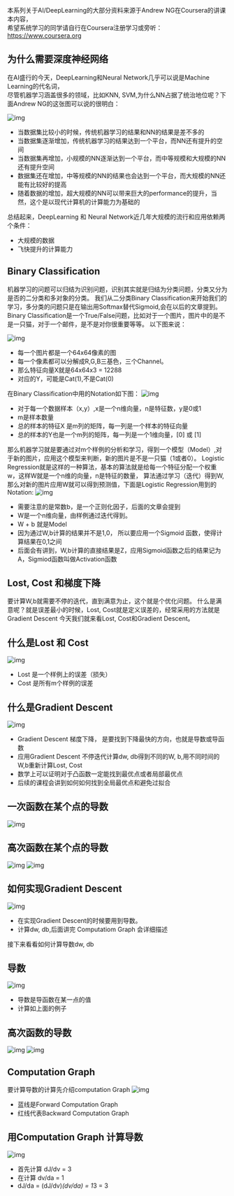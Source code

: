 本系列关于AI/DeepLearning的大部分资料来源于Andrew NG在Coursera的讲课本内容，  
希望系统学习的同学请自行在Coursera注册学习或旁听： https://www.coursera.org  


## 为什么需要深度神经网络

在AI盛行的今天，DeepLearning和Neural Network几乎可以说是Machine Learning的代名词，  
尽管机器学习涵盖很多的领域，比如KNN, SVM,为什么NN占据了统治地位呢？下面Andrew NG的这张图可以说的很明白：  


![img](https://huoqifeng.github.io/img/deeplearning/scale-drive-nn.png)


 - 当数据集比较小的时候，传统机器学习的结果和NN的结果是差不多的
 - 当数据集逐渐增加，传统机器学习的结果达到一个平台，而NN还有提升的空间
 - 当数据集再增加，小规模的NN逐渐达到一个平台，而中等规模和大规模的NN还有提升空间
 - 数据集还在增加，中等规模的NN的结果也会达到一个平台，而大规模的NN还能有比较好的提高
 - 随着数据的增加，超大规模的NN可以带来巨大的performance的提升，当然，这个是以现代计算机的计算能力为基础的

总结起来，DeepLearning 和 Neural Network近几年大规模的流行和应用依赖两个条件：
 - 大规模的数据
 - 飞快提升的计算能力 


 ## Binary Classification
 机器学习的问题可以归结为识别问题，识别其实就是归结为分类问题，分类又分为是否的二分类和多对象的分类。
我们从二分类Binary Classification来开始我们的学习，多分类的问题只是在输出用Softmax替代Sigmoid,会在以后的文章提到。
Binary Classification是一个True/False问题，比如对于一个图片，图片中的是不是一只猫，对于一个邮件，是不是对你很重要等等。
以下图来说：

![img](https://huoqifeng.github.io/img/deeplearning/binary-classification.png)


 - 每一个图片都是一个64x64像素的图
 - 每一个像素都可以分解成R,G,B三基色，三个Channel。
 - 那么特征向量X就是64x64x3 = 12288
 - 对应的Y，可能是Cat(1),不是Cat(0)
 
在Binary Classification中用的Notation如下图：
![img](https://huoqifeng.github.io/img/deeplearning/notation-binary-classification.png) 
 - 对于每一个数据样本（x,y）,x是一个n维向量，n是特征数，y是0或1
 - m是样本数量
 - 总的样本的特征X 是m列的矩阵，每一列是一个样本的特征向量
 - 总的样本的Y也是一个m列的矩阵，每一列是一个1维向量，[0] 或 [1]
 

那么机器学习就是要通过对m个样例的分析和学习，得到一个模型（Model）,对于新的图片，应用这个模型来判断，新的图片是不是一只猫（1或者0）。
Logistic Regression就是这样的一种算法，基本的算法就是给每一个特征分配一个权重w，这样W就是一个n维的向量，n是特征的数量，
算法通过学习（迭代）得到W,那么对新的图片应用W就可以得到预测值，下面是Logistic Regression用到的Notation:
![img](https://huoqifeng.github.io/img/deeplearning/notation-logistic-regression.png)  
 - 需要注意的是常数b，是一个正则化因子，后面的文章会提到
 - W是一个n维向量，由样例通过迭代得到。
 - W + b 就是Model
 - 因为通过W,b计算的结果并不是1,0， 所以要应用一个Sigmoid 函数，使得计算结果在0,1之间
 - 后面会有讲到，W,b计算的直接结果是Z，应用Sigmoid函数之后的结果记为A，Sigmiod函数叫做Activation函数

## Lost, Cost 和梯度下降

 要计算W,b就需要不停的迭代，直到满意为止，这个就是个优化问题。
什么是满意呢？就是误差最小的时候，Lost, Cost就是定义误差的，经常采用的方法就是Gradient Descent
今天我们就来看Lost, Cost和Gradient Descent。

## 什么是Lost 和 Cost
![img](https://huoqifeng.github.io/img/deeplearning/lost-cost.png)
 - Lost 是一个样例上的误差（损失）
 - Cost 是所有m个样例的误差

## 什么是Gradient Descent
![img](https://huoqifeng.github.io/img/deeplearning/gradient-descent.png)
 - Gradient Descent 梯度下降， 是要找到下降最快的方向，也就是导数或导函数
 - 应用Gradient Descent 不停迭代计算dw, db得到不同的W, b,用不同时间的W,b重新计算Lost, Cost
 - 数学上可以证明对于凸函数一定能找到最优点或者局部最优点
 - 后续的课程会讲到如何如何找到全局最优点和避免过拟合

## 一次函数在某个点的导数
![img](https://huoqifeng.github.io/img/deeplearning/derivator.png)

## 高次函数在某个点的导数
![img](https://huoqifeng.github.io/img/deeplearning/derivator1.png)
![img](https://huoqifeng.github.io/img/deeplearning/derivator2.png)

## 如何实现Gradient Descent
![img](https://huoqifeng.github.io/img/deeplearning/implement-gradient-descent.png)
 - 在实现Gradient Descent的时候要用到导数。
 - 计算dw, db,后面讲完 Computatiom Graph 会详细描述

 接下来看看如何计算导数dw, db

## 导数
![img](https://huoqifeng.github.io/img/deeplearning/derivator.png)
 - 导数是导函数在某一点的值
 - 计算如上面的例子

## 高次函数的导数
![img](https://huoqifeng.github.io/img/deeplearning/derivator1.png)
![img](https://huoqifeng.github.io/img/deeplearning/derivator2.png)

## Computation Graph
要计算导数的计算先介绍computation Graph
![img](https://huoqifeng.github.io/img/deeplearning/computation-graph.png)
 - 蓝线是Forward Computation Graph
 - 红线代表Backward Computation Graph

## 用Computation Graph 计算导数
![img](https://huoqifeng.github.io/img/deeplearning/computation-graph-derivator.png)
 - 首先计算 dJ/dv = 3
 - 在计算 dv/da = 1
 - dJ/da = (dJ/dv)*(dv/da) = 1*3 = 3
